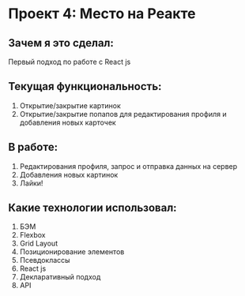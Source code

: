 # Проект 4: Место на Реакте

## Зачем я это сделал:

Первый подход по работе с React js

## Текущая функциональность:

1. Открытие/закрытие картинок
2. Открытие/закрытие попапов для редактирования профиля и добавления новых карточек

## В работе:

1. Редактирования профиля, запрос и отправка данных на сервер
2. Добавления новых картинок
3. Лайки!

## Какие технологии использовал:

1. БЭМ
2. Flexbox
3. Grid Layout
4. Позиционирование элементов
5. Псевдоклассы
6. React js
7. Декларативный подход
8. API
